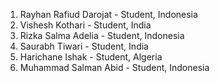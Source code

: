 1. Rayhan Rafiud Darojat - Student, Indonesia
2. Vishesh Kothari - Student, India
3. Rizka Salma Adelia - Student, Indonesia
4. Saurabh Tiwari - Student, India
5. Harichane Ishak - Student, Algeria
6. Muhammad Salman Abid - Student, Indonesia
